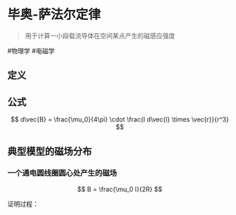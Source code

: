 # 毕奥-萨法尔定律

> 用于计算一小段载流导体在空间某点产生的磁感应强度

#物理学 #电磁学
## 定义

## 公式

$$
d\vec{B} = \frac{\mu_0}{4\pi} \cdot \frac{I d\vec{l} \times \vec{r}}{r^3}
$$

## 典型模型的磁场分布

### 一个通电圆线圈圆心处产生的磁场

$$
B = \frac{\mu_0 I}{2R}
$$

证明过程：
